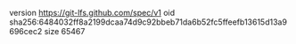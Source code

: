 version https://git-lfs.github.com/spec/v1
oid sha256:6484032ff8a2199dcaa74d9c92bbeb71da6b52fc5ffeefb13615d13a9696cec2
size 65467
